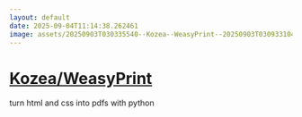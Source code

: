 ```yaml
---
layout: default
date: 2025-09-04T11:14:38.262461
image: assets/20250903T030335540--Kozea--WeasyPrint--20250903T030933104--cropped.png
---
```


# [Kozea/WeasyPrint](https://github.com/Kozea/WeasyPrint)

turn html and css into pdfs with python
